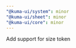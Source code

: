```yaml
---
"@kuma-ui/system": minor
"@kuma-ui/sheet": minor
"@kuma-ui/core": minor
---
```


Add support for size token
